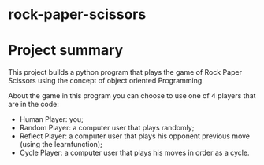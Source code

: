 # rock-paper-scissors

# Project summary
This project builds a python program that plays the game of Rock Paper Scissors using the concept of object oriented Programming.

About the game
in this program you can choose to use one of 4 players that are in the code:
<ul>
<li>Human Player: you;
<li>Random Player: a computer user that plays randomly;
<li>Reflect Player: a computer user that plays his opponent previous move (using the learnfunction);
<li>Cycle Player: a computer user that plays his moves in order as a cycle.
</li>

